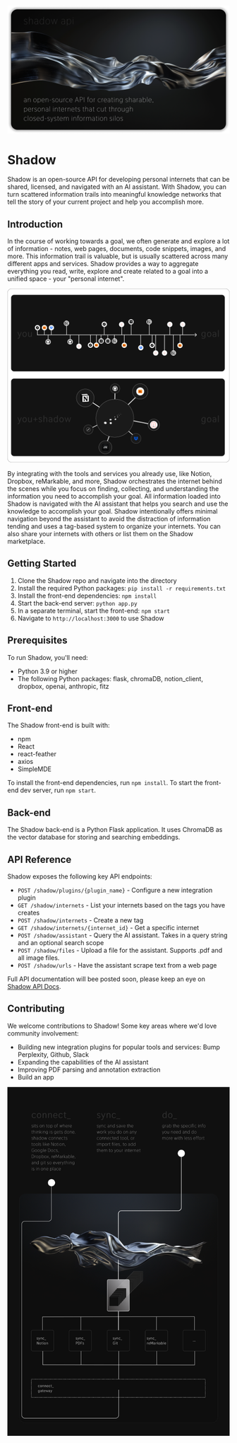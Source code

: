 ![git header image](public/git_header_image.png)

# Shadow
Shadow is an open-source API for developing personal internets that can be shared, licensed, and navigated with an AI assistant. With Shadow, you can turn scattered information trails into meaningful knowledge networks that tell the story of your current project and help you accomplish more.

## Introduction
In the course of working towards a goal, we often generate and explore a lot of information - notes, web pages, documents, code snippets, images, and more. This information trail is valuable, but is usually scattered across many different apps and services. Shadow provides a way to aggregate everything you read, write, explore and create related to a goal into a unified space - your \"personal internet\".

![git internet diagram](public/git_internet.png)

By integrating with the tools and services you already use, like Notion, Dropbox, reMarkable, and more, Shadow orchestrates the internet behind the scenes while you focus on finding, collecting, and understanding the information you need to accomplish your goal. All information loaded into Shadow is navigated with the AI assistant that helps you search and use the knowledge to accomplish your goal. Shadow intentionally offers minimal navigation beyond the assistant to avoid the distraction of information tending and uses a tag-based system to organize your internets. You can also share your internets with others or list them on the Shadow marketplace.

## Getting Started

1. Clone the Shadow repo and navigate into the directory
2. Install the required Python packages: `pip install -r requirements.txt` 
3. Install the front-end dependencies: `npm install`
4. Start the back-end server: `python app.py`
5. In a separate terminal, start the front-end: `npm start`
6. Navigate to `http://localhost:3000` to use Shadow

## Prerequisites
To run Shadow, you'll need:
- Python 3.9 or higher
- The following Python packages: flask, chromaDB, notion_client, dropbox, openai, anthropic, fitz

## Front-end
The Shadow front-end is built with:
- npm 
- React
- react-feather
- axios
- SimpleMDE

To install the front-end dependencies, run `npm install`. To start the front-end dev server, run `npm start`.

## Back-end
The Shadow back-end is a Python Flask application. It uses ChromaDB as the vector database for storing and searching embeddings.


## API Reference
Shadow exposes the following key API endpoints:
- `POST /shadow/plugins/{plugin_name}` - Configure a new integration plugin
- `GET /shadow/internets` - List your internets based on the tags you have creates
- `POST /shadow/internets` - Create a new tag
- `GET /shadow/internets/{internet_id}` - Get a specific internet
- `POST /shadow/assistant` - Query the AI assistant. Takes in a query string and an optional search scope
- `POST /shadow/files` - Upload a file for the assistant. Supports .pdf and all image files.
- `POST /shadow/urls` - Have the assistant scrape text from a web page

Full API documentation will bee posted soon, please keep an eye on [Shadow API Docs](https://shadownotes.ai/docs).


## Contributing
We welcome contributions to Shadow! Some key areas where we'd love community involvement:
- Building new integration plugins for popular tools and services: Bump Perplexity, Github, Slack
- Expanding the capabilities of the AI assistant
- Improving PDF parsing and annotation extraction
- Build an app


![git system diagram](public/git_diagram.png)

